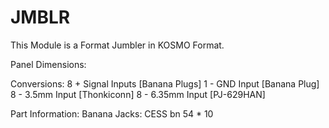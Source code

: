 # JMBLR
This Module is a Format Jumbler in KOSMO Format.

Panel Dimensions: 

Conversions: 
8 + Signal Inputs [Banana Plugs]
1 - GND Input     [Banana Plug]
8 - 3.5mm Input   [Thonkiconn]
8 - 6.35mm Input  [PJ-629HAN]


Part Information:
Banana Jacks: CESS  bn 54 * 10
